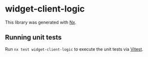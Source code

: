 # widget-client-logic

This library was generated with [Nx](https://nx.dev).

## Running unit tests

Run `nx test widget-client-logic` to execute the unit tests via [Vitest](https://vitest.dev/).
